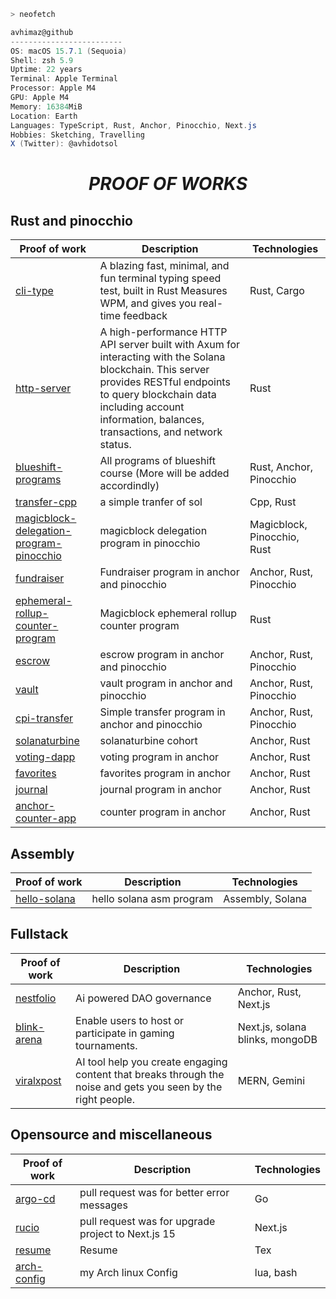 ```zsh
> neofetch
```
```csharp
avhimaz@github
-------------------------
OS: macOS 15.7.1 (Sequoia)
Shell: zsh 5.9
Uptime: 22 years
Terminal: Apple Terminal
Processor: Apple M4
GPU: Apple M4
Memory: 16384MiB
Location: Earth
Languages: TypeScript, Rust, Anchor, Pinocchio, Next.js
Hobbies: Sketching, Travelling
X (Twitter): @avhidotsol
```

<div align="center">
  <h1 style="font-style: italic">
   PROOF OF WORKS
  </h1>
</div>

## Rust and pinocchio

| Proof of work                                                                  | Description                                                                                                                                       | Technologies                                  |
| ------------------------------------------------------------------------ | ------------------------------------------------------------------------------------------------------------------------------------------------- | --------------------------------------------- |
| [cli-type](https://github.com/AvhiMaz/cli-type)               |    A blazing fast, minimal, and fun terminal typing speed test, built in Rust Measures WPM, and gives you real-time feedback                                                                               | Rust, Cargo                            |
| [http-server](https://github.com/AvhiMaz/http-server)        | A high-performance HTTP API server built with Axum for interacting with the Solana blockchain. This server provides RESTful endpoints to query blockchain data including account information, balances, transactions, and network status.                       | Rust      |
| [blueshift-programs](https://github.com/AvhiMaz/blueshift-programs)                                |  All programs of blueshift course (More will be added accordindly)                                                                                               | Rust, Anchor, Pinocchio             |
| [transfer-cpp](https://github.com/AvhiMaz/transfer-cpp)                     |  a simple tranfer of sol  | Cpp, Rust |
| [magicblock-delegation-program-pinocchio](https://github.com/AvhiMaz/magicblock-delegation-program-pinocchio) | magicblock delegation program in pinocchio                                                     | Magicblock, Pinocchio, Rust                         |
| [fundraiser](https://github.com/AvhiMaz/fundraiser)             | Fundraiser program in anchor and pinocchio                           | Anchor, Rust, Pinocchio   |
| [ephemeral-rollup-counter-program](https://github.com/AvhiMaz/ephemeral-rollup-counter-program)             | Magicblock ephemeral rollup counter program                           | Rust   |
| [escrow](https://github.com/AvhiMaz/escrow)             | escrow program in anchor and pinocchio                           | Anchor, Rust, Pinocchio   |
| [vault](https://github.com/AvhiMaz/vault)             | vault program in anchor and pinocchio                           | Anchor, Rust, Pinocchio   |
| [cpi-transfer](https://github.com/AvhiMaz/cpi-transfer)             | Simple transfer program in anchor and pinocchio                           | Anchor, Rust, Pinocchio   |
| [solanaturbine](https://github.com/solana-turbin3/q1_25_Builder_AvhiMaz/)             | solanaturbine cohort                           | Anchor, Rust   |
| [voting-dapp](https://github.com/AvhiMaz/voting-dapp)             | voting program in anchor                            | Anchor, Rust |
| [favorites](https://github.com/AvhiMaz/favorites)             | favorites program in anchor                           | Anchor, Rust   |
| [journal](https://github.com/AvhiMaz/journal)             | journal program in anchor                           | Anchor, Rust   |
| [anchor-counter-app](https://github.com/AvhiMaz/anchor-counter-app)             | counter program in anchor                           | Anchor, Rust   |


## Assembly

| Proof of work                                                         | Description                                                                     | Technologies              |
| --------------------------------------------------------------- | ------------------------------------------------------------------------------- | ------------------------- |
| [hello-solana](https://github.com/AvhiMaz/hello-solana-asm) | hello solana asm program  | Assembly, Solana |


## Fullstack

| Proof of work                                                                              | Description                                                                                                                             | Technologies                        |
| -------------------------------------------------------------------------------------- | --------------------------------------------------------------------------------------------------------------------------------------- | ----------------------------------- |
| [nestfolio](https://github.com/4rjunc/nestfolio)                        | Ai powered DAO governance | Anchor, Rust, Next.js        |
| [blink-arena](https://github.com/AvhiMaz/blink-arena)                        | Enable users to host or participate in gaming tournaments. | Next.js, solana blinks, mongoDB        |
| [viralxpost](https://github.com/viralxpost/viralxpost-web)                        | AI tool help you create engaging content that breaks through the noise and gets you seen by the right people.  | MERN, Gemini        |



## Opensource and miscellaneous

| Proof of work                                                                                | Description                                                                                                                             | Technologies                        |
| -------------------------------------------------------------------------------------- | --------------------------------------------------------------------------------------------------------------------------------------- | ----------------------------------- |
| [argo-cd](https://github.com/argoproj/argo-cd/pull/15059)                        | pull request was for better error messages | Go        |
| [rucio](https://github.com/rucio/webui/pull/519#issuecomment-3012721776)                        | pull request was for upgrade project to Next.js 15 | Next.js        |
| [resume](https://github.com/AvhiMaz/resume)                        | Resume | Tex        |
| [arch-config](https://github.com/AvhiMaz/config)                        | my Arch linux Config | lua, bash        |

